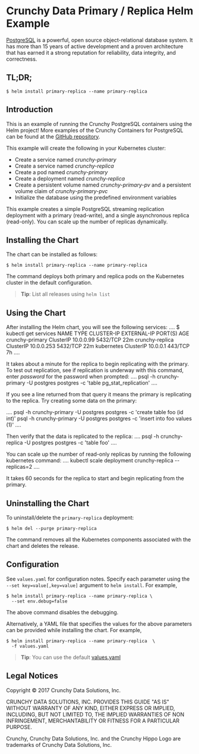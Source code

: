 Crunchy Data Primary / Replica Helm Example
=======

[PostgreSQL](https://postgresql.org) is a powerful, open source object-relational database system. It has more than 15 years of active development and a proven architecture that has earned it a strong reputation for reliability, data integrity, and correctness.


TL;DR;
------

```console
$ helm install primary-replica --name primary-replica
```

Introduction
------------

This is an example of running the Crunchy PostgreSQL containers using the Helm project! More examples of the Crunchy Containers for PostgreSQL can be found at the [GitHub repository](https://github.com/CrunchyData/crunchy-containers).

This example will create the following in your Kubernetes cluster:

 * Create a service named *crunchy-primary*
 * Create a service named *crunchy-replica*
 * Create a pod named *crunchy-primary*
 * Create a deployment named *crunchy-replica*
 * Create a persistent volume named *crunchy-primary-pv* and a persistent volume claim of *crunchy-primary-pvc*
 * Initialize the database using the predefined environment variables

This example creates a simple PostgreSQL streaming replication deployment with a primary (read-write), and a single asynchronous replica (read-only). You can scale up the number of replicas dynamically.

Installing the Chart
--------------------

The chart can be installed as follows:

```console
$ helm install primary-replica --name primary-replica
```

The command deploys both primary and replica pods on the Kubernetes cluster in the default configuration.

> **Tip**: List all releases using `helm list`

Using the Chart
----------------------

After installing the Helm chart, you will see the following services:
....
$ kubectl get services
NAME                          TYPE        CLUSTER-IP   EXTERNAL-IP      PORT(S)    AGE
crunchy-primary   ClusterIP   10.0.0.99    <none>           5432/TCP   22m
crunchy-replica   ClusterIP   10.0.0.253   <none>           5432/TCP   22m
kubernetes                    ClusterIP   10.0.0.1     <none>           443/TCP    7h
....

It takes about a minute for the replica to begin replicating with the
primary.  To test out replication, see if replication is underway
with this command, enter *password* for the password when prompted:
....
psql -h crunchy-primary -U postgres postgres -c 'table pg_stat_replication'
....

If you see a line returned from that query it means the primary is replicating
to the replica.  Try creating some data on the primary:

....
psql -h crunchy-primary -U postgres postgres -c 'create table foo (id int)'
psql -h crunchy-primary -U postgres postgres -c 'insert into foo values (1)'
....

Then verify that the data is replicated to the replica:
....
psql -h crunchy-replica -U postgres postgres -c 'table foo'
....

You can scale up the number of read-only replicas by running
the following kubernetes command:
....
kubectl scale deployment crunchy-replica --replicas=2
....

It takes 60 seconds for the replica to start and begin replicating
from the primary.

Uninstalling the Chart
----------------------

To uninstall/delete the `primary-replica` deployment:

```console
$ helm del --purge primary-replica
```

The command removes all the Kubernetes components associated with the chart and deletes the release.

Configuration
-------------

See `values.yaml` for configuration notes. Specify each parameter using the `--set key=value[,key=value]` argument to `helm install`. For example,

```console
$ helm install primary-replica --name primary-replica \
  --set env.debug=false
```

The above command disables the debugging.

Alternatively, a YAML file that specifies the values for the above parameters can be provided while installing the chart. For example,

```console
$ helm install primary-replica --name primary-replica  \
  -f values.yaml
```

> **Tip**: You can use the default [values.yaml](values.yaml)

Legal Notices
-------------

Copyright © 2017 Crunchy Data Solutions, Inc.

CRUNCHY DATA SOLUTIONS, INC. PROVIDES THIS GUIDE "AS IS" WITHOUT WARRANTY OF ANY KIND, EITHER EXPRESS OR IMPLIED, INCLUDING, BUT NOT LIMITED TO, THE IMPLIED WARRANTIES OF NON INFRINGEMENT, MERCHANTABILITY OR FITNESS FOR A PARTICULAR PURPOSE.

Crunchy, Crunchy Data Solutions, Inc. and the Crunchy Hippo Logo are trademarks of Crunchy Data Solutions, Inc.
